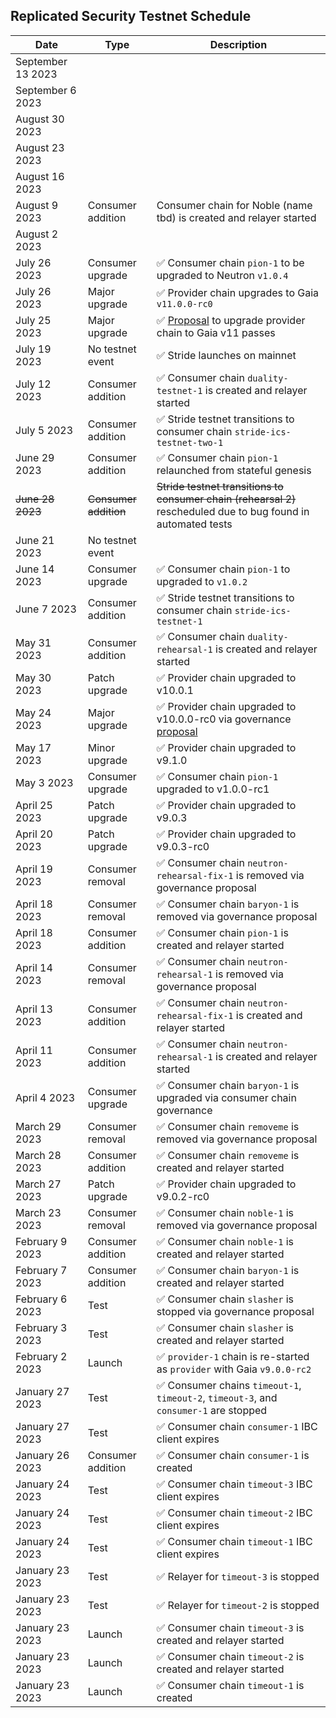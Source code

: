 ## Replicated Security Testnet Schedule

| Date               | Type                  | Description                                                                                                                  |
| ------------------ | --------------------- | ---------------------------------------------------------------------------------------------------------------------------- |
| September 13  2023 |                       |                                                                                                                              |
| September 6  2023  |                       |                                                                                                                              |
| August 30  2023    |                       |                                                                                                                              |
| August 23  2023    |                       |                                                                                                                              |
| August 16  2023    |                       |                                                                                                                              |
| August 9  2023     | Consumer addition     | Consumer chain for Noble (name tbd) is created and relayer started                                                           |
| August 2 2023      |                       |
| July 26  2023      | Consumer upgrade      | ✅ Consumer chain `pion-1` to be upgraded to Neutron `v1.0.4`                                                                   |
| July 26  2023      | Major upgrade         | ✅ Provider chain upgrades to Gaia `v11.0.0-rc0`                                                                                |
| July 25  2023      | Major upgrade         | ✅ [Proposal](https://explorer.rs-testnet.polypore.xyz/provider/gov/45) to upgrade provider chain to Gaia v11 passes          |
| July 19  2023      | No testnet event      | ✅ Stride launches on mainnet                                                                                                 |
| July 12  2023      | Consumer addition     | ✅ Consumer chain `duality-testnet-1` is created and relayer started                                                          |
| July 5  2023       | Consumer addition     | ✅ Stride testnet transitions to consumer chain `stride-ics-testnet-two-1`                                                    |
| June 29 2023       | Consumer addition     | ✅ Consumer chain `pion-1` relaunched from stateful genesis                                                                   |
| ~~June 28 2023~~   | ~~Consumer addition~~ | ~~Stride testnet transitions to consumer chain (rehearsal 2)~~ rescheduled due to bug found in automated tests               |
| June 21 2023       | No testnet event      |                                                                                                                              |
| June 14 2023       | Consumer upgrade      | ✅ Consumer chain `pion-1` to upgraded to `v1.0.2`                                                                            |
| June 7 2023        | Consumer addition     | ✅ Stride testnet transitions to consumer chain `stride-ics-testnet-1`                                                        |
| May 31 2023        | Consumer addition     | ✅ Consumer chain `duality-rehearsal-1` is created and relayer started                                                        |
| May 30 2023        | Patch upgrade         | ✅ Provider chain upgraded to v10.0.1                                                                                         |
| May 24 2023        | Major upgrade         | ✅ Provider chain upgraded to v10.0.0-rc0 via governance [proposal](https://explorer.rs-testnet.polypore.xyz/provider/gov/30) |
| May 17 2023        | Minor upgrade         | ✅ Provider chain upgraded to v9.1.0                                                                                          |
| May 3    2023      | Consumer upgrade      | ✅ Consumer chain `pion-1` upgraded to v1.0.0-rc1                                                                             |
| April 25 2023      | Patch upgrade         | ✅ Provider chain upgraded to v9.0.3                                                                                          |
| April 20 2023      | Patch upgrade         | ✅ Provider chain upgraded to v9.0.3-rc0                                                                                      |
| April 19 2023      | Consumer removal      | ✅ Consumer chain `neutron-rehearsal-fix-1` is removed via governance proposal                                                |
| April 18 2023      | Consumer removal      | ✅ Consumer chain `baryon-1` is removed via governance proposal                                                               |
| April 18 2023      | Consumer addition     | ✅ Consumer chain `pion-1` is created and relayer started                                                                     |
| April 14 2023      | Consumer removal      | ✅ Consumer chain `neutron-rehearsal-1` is removed via governance proposal                                                    |
| April 13 2023      | Consumer addition     | ✅ Consumer chain `neutron-rehearsal-fix-1` is created and relayer started                                                    |
| April 11 2023      | Consumer addition     | ✅ Consumer chain `neutron-rehearsal-1` is created and relayer started                                                        |
| April 4  2023      | Consumer upgrade      | ✅ Consumer chain `baryon-1` is upgraded via consumer chain governance                                                        |
| March 29 2023      | Consumer removal      | ✅ Consumer chain `removeme` is removed via governance proposal                                                               |
| March 28 2023      | Consumer addition     | ✅ Consumer chain `removeme` is created and relayer started                                                                   |
| March 27 2023      | Patch upgrade         | ✅ Provider chain upgraded to v9.0.2-rc0                                                                                      |
| March 23 2023      | Consumer removal      | ✅ Consumer chain `noble-1` is removed via governance proposal                                                                |
| February 9 2023    | Consumer addition     | ✅ Consumer chain `noble-1` is created and relayer started                                                                    |
| February 7 2023    | Consumer addition     | ✅ Consumer chain `baryon-1` is created and relayer started                                                                   |
| February 6 2023    | Test                  | ✅ Consumer chain `slasher` is stopped via governance proposal                                                                |
| February 3 2023    | Test                  | ✅ Consumer chain `slasher` is created and relayer started                                                                    |
| February 2 2023    | Launch                | ✅ `provider-1` chain is re-started as `provider` with Gaia `v9.0.0-rc2`                                                      |
| January 27 2023    | Test                  | ✅ Consumer chains `timeout-1`, `timeout-2`, `timeout-3`, and `consumer-1` are stopped                                        |
| January 27 2023    | Test                  | ✅ Consumer chain `consumer-1` IBC client expires                                                                             |
| January 26 2023    | Consumer addition     | ✅ Consumer chain `consumer-1` is created                                                                                     |
| January 24 2023    | Test                  | ✅ Consumer chain `timeout-3` IBC client expires                                                                              |
| January 24 2023    | Test                  | ✅ Consumer chain `timeout-2` IBC client expires                                                                              |
| January 24 2023    | Test                  | ✅ Consumer chain `timeout-1` IBC client expires                                                                              |
| January 23 2023    | Test                  | ✅ Relayer for `timeout-3` is stopped                                                                                         |
| January 23 2023    | Test                  | ✅ Relayer for `timeout-2` is stopped                                                                                         |
| January 23 2023    | Launch                | ✅ Consumer chain `timeout-3` is created and relayer started                                                                  |
| January 23 2023    | Launch                | ✅ Consumer chain `timeout-2` is created and relayer started                                                                  |
| January 23 2023    | Launch                | ✅ Consumer chain `timeout-1` is created                                                                                      |

